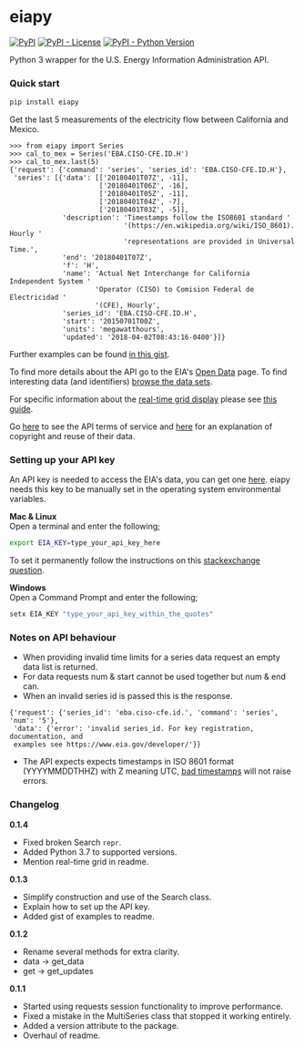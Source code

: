 # eiapy
[![PyPI](https://img.shields.io/pypi/v/eiapy.svg)](https://pypi.org/project/eiapy/) [![PyPI - License](https://img.shields.io/pypi/l/eiapy.svg)](https://pypi.org/project/eiapy/) [![PyPI - Python Version](https://img.shields.io/pypi/pyversions/eiapy.svg)](https://pypi.org/project/eiapy/)  

Python 3 wrapper for the U.S. Energy Information Administration API.  

### Quick start
```bash
pip install eiapy
```

Get the last 5 measurements of the electricity flow between California and Mexico.

```python3
>>> from eiapy import Series
>>> cal_to_mex = Series('EBA.CISO-CFE.ID.H')
>>> cal_to_mex.last(5)
{'request': {'command': 'series', 'series_id': 'EBA.CISO-CFE.ID.H'},
 'series': [{'data': [['20180401T07Z', -11],
                      ['20180401T06Z', -16],
                      ['20180401T05Z', -11],
                      ['20180401T04Z', -7],
                      ['20180401T03Z', -5]],
             'description': 'Timestamps follow the ISO8601 standard '
                            '(https://en.wikipedia.org/wiki/ISO_8601). Hourly '
                            'representations are provided in Universal Time.',
             'end': '20180401T07Z',
             'f': 'H',
             'name': 'Actual Net Interchange for California Independent System '
                     'Operator (CISO) to Comision Federal de Electricidad '
                     '(CFE), Hourly',
             'series_id': 'EBA.CISO-CFE.ID.H',
             'start': '20150701T00Z',
             'units': 'megawatthours',
             'updated': '2018-04-02T08:43:16-0400'}]}

```

Further examples can be found [in this gist](https://gist.github.com/systemcatch/019cf50302093b9b51838c62b99623df).

To find more details about the API go to the EIA's [Open Data](https://www.eia.gov/opendata/) page. To find interesting data (and identifiers) [browse the data sets](https://www.eia.gov/opendata/qb.php).

For specific information about the [real-time grid display](https://www.eia.gov/beta/electricity/gridmonitor/dashboard/electric_overview/US48/US48) please see [this guide](https://www.eia.gov/realtime_grid/docs/userguide-knownissues.pdf).

Go [here](https://www.eia.gov/opendata/register.cfm#terms_of_service) to see the
API terms of service and [here](https://www.eia.gov/about/copyrights_reuse.cfm)
for an explanation of copyright and reuse of their data.

### Setting up your API key
An API key is needed to access the EIA's data, you can get one [here](https://www.eia.gov/opendata/register.php). eiapy needs this key to be manually set in the operating system environmental variables.

**Mac & Linux**  
Open a terminal and enter the following;
```bash
export EIA_KEY=type_your_api_key_here
```
To set it permanently follow the instructions on this [stackexchange question](https://unix.stackexchange.com/questions/117467/how-to-permanently-set-environmental-variables).

**Windows**  
Open a Command Prompt and enter the following;
```bat
setx EIA_KEY "type_your_api_key_within_the_quotes"
```

### Notes on API behaviour
- When providing invalid time limits for a series data request an empty data list is returned.
- For data requests num & start cannot be used together but num & end can.
- When an invalid series id is passed this is the response.
```python3
{'request': {'series_id': 'eba.ciso-cfe.id.', 'command': 'series', 'num': '5'},
 'data': {'error': 'invalid series_id. For key registration, documentation, and
 examples see https://www.eia.gov/developer/'}}
```
- The API expects expects timestamps in ISO 8601 format (YYYYMMDDTHHZ) with Z meaning UTC, [bad timestamps](https://github.com/systemcatch/eiapy/issues/16) will not raise errors.

### Changelog
**0.1.4**
- Fixed broken Search `repr`.
- Added Python 3.7 to supported versions.
- Mention real-time grid in readme.

**0.1.3**
- Simplify construction and use of the Search class.
- Explain how to set up the API key.
- Added gist of examples to readme.

**0.1.2**
- Rename several methods for extra clarity.
- data -> get_data
- get -> get_updates

**0.1.1**  
- Started using requests session functionality to improve performance.
- Fixed a mistake in the MultiSeries class that stopped it working entirely.
- Added a version attribute to the package.
- Overhaul of readme.
